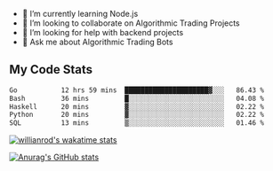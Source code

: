 
- 🌱 I’m currently learning Node.js
- 👯 I’m looking to collaborate on Algorithmic Trading Projects
- 🤔 I’m looking for help with backend projects
- 💬 Ask me about Algorithmic Trading Bots

## My Code Stats

<!--START_SECTION:waka-->

```txt
Go           12 hrs 59 mins  █████████████████████▓░░░   86.43 %
Bash         36 mins         █░░░░░░░░░░░░░░░░░░░░░░░░   04.08 %
Haskell      20 mins         ▓░░░░░░░░░░░░░░░░░░░░░░░░   02.22 %
Python       20 mins         ▓░░░░░░░░░░░░░░░░░░░░░░░░   02.22 %
SQL          13 mins         ▒░░░░░░░░░░░░░░░░░░░░░░░░   01.46 %
```

<!--END_SECTION:waka-->

[![willianrod's wakatime stats](https://github-readme-stats.vercel.app/api/wakatime?username=holdandup&layout=compact&theme=react&custom_title=Wakatime%20All%20Time%20Stats&langs_count=8)](https://github.com/anuraghazra/github-readme-stats)

[![Anurag's GitHub stats](https://github-readme-stats.vercel.app/api?username=Kevinbarrero)](https://github.com/anuraghazra/github-readme-stats)




